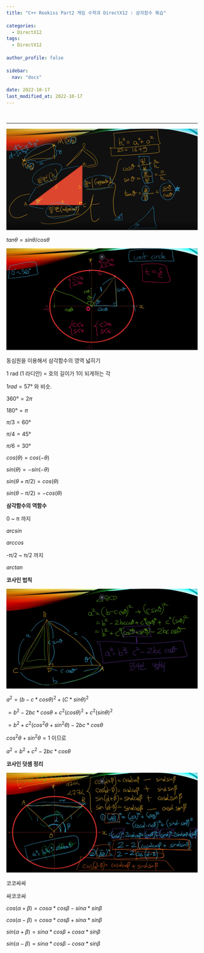 ```yaml
---
title: "C++ Rookiss Part2 게임 수학과 DirectX12 : 삼각함수 복습"

categories:
  - DirectX12
tags:
  - DirectX12

author_profile: false

sidebar:
  nav: "docs"

date: 2022-10-17
last_modified_at: 2022-10-17
---
```


<br>


---

![triFunc1](../../assets/images/triFunc1.png)

$tanθ = sinθ / cosθ$

![triFunc2](../../assets/images/triFunc2.png)

동심원을 이용해서 삼각함수의 영역 넓히기

1 rad (1 라디안) = 호의 길이가 1이 되게하는 각

$1rad = 57°$ 와 비슷.

$360° = 2π$

$180° = π$

$π / 3 = 60°$

$π / 4 = 45°$

$π / 6 = 30°$

$cos(θ) = cos(-θ)$

$sin(θ) = -sin(-θ)$

$sin(θ + π / 2) = cos(θ)$

$sin(θ - π / 2) = -cos(θ)$

**삼각함수의 역함수**

0 ~ π 까지

$arcsin$

$arccos$

-π/2 ~ π/2 까지

$arctan$

**코사인 법칙**

![triFunc3](../../assets/images/triFunc3.png)

$a^2 = (b - c * cosθ)^2 + (C * sinθ)^2$

$= b^2 - 2bc*cosθ + c^2(cosθ)^2 + c^2(sinθ)^2$

$= b^2 + c^2(cos^2θ + sin^2θ) - 2bc*cosθ$

$cos^2θ + sin^2θ = 1$ 이므로

$a^2 = b^2 + c^2 - 2bc*cosθ$

**코사인 덧셈 정리**

![triFunc4](../../assets/images/triFunc4.png)

코코싸싸

싸코코싸

$cos(α + β) = cosα*cosβ - sinα*sinβ$

$cos(α - β) = cosα*cosβ + sinα*sinβ$

$sin(α + β) = sinα * cosβ + cosα * sinβ$

$sin(α - β) = sinα * cosβ - cosα * sinβ$

